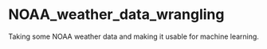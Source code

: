 # NOAA_weather_data_wrangling
Taking some NOAA weather data and making it usable for machine learning.
